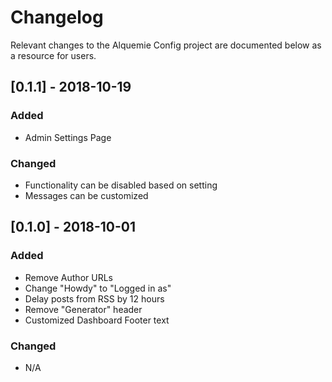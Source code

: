 # Changelog

Relevant changes to the Alquemie Config project are documented below as a resource for users.

## [0.1.1] - 2018-10-19
### Added
- Admin Settings Page

### Changed
- Functionality can be disabled based on setting
- Messages can be customized 

## [0.1.0] - 2018-10-01
### Added
- Remove Author URLs
- Change "Howdy" to "Logged in as" 
- Delay posts from RSS by 12 hours
- Remove "Generator" header
- Customized Dashboard Footer text

### Changed
- N/A
